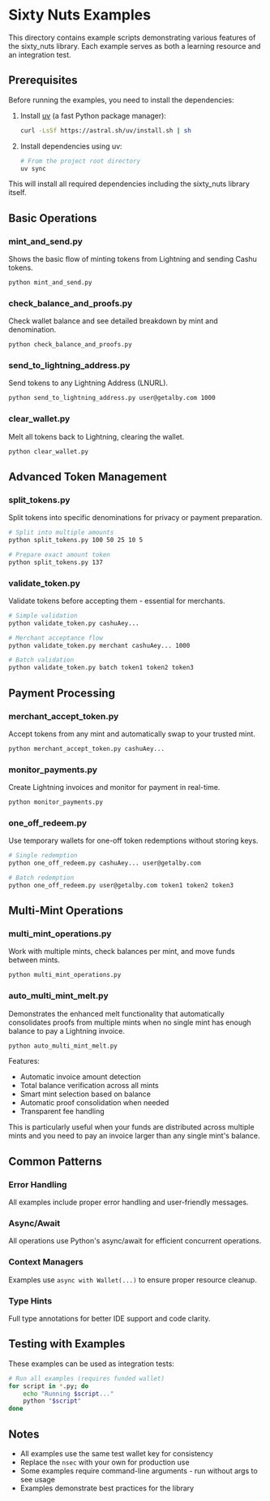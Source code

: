 # Sixty Nuts Examples

This directory contains example scripts demonstrating various features of the sixty_nuts library. Each example serves as both a learning resource and an integration test.

## Prerequisites

Before running the examples, you need to install the dependencies:

1. Install [uv](https://github.com/astral-sh/uv) (a fast Python package manager):

   ```bash
   curl -LsSf https://astral.sh/uv/install.sh | sh
   ```

2. Install dependencies using uv:

   ```bash
   # From the project root directory
   uv sync
   ```

This will install all required dependencies including the sixty_nuts library itself.

## Basic Operations

### mint_and_send.py

Shows the basic flow of minting tokens from Lightning and sending Cashu tokens.

```bash
python mint_and_send.py
```

### check_balance_and_proofs.py

Check wallet balance and see detailed breakdown by mint and denomination.

```bash
python check_balance_and_proofs.py
```

### send_to_lightning_address.py

Send tokens to any Lightning Address (LNURL).

```bash
python send_to_lightning_address.py user@getalby.com 1000
```

### clear_wallet.py

Melt all tokens back to Lightning, clearing the wallet.

```bash
python clear_wallet.py
```

## Advanced Token Management

### split_tokens.py

Split tokens into specific denominations for privacy or payment preparation.

```bash
# Split into multiple amounts
python split_tokens.py 100 50 25 10 5

# Prepare exact amount token
python split_tokens.py 137
```

### validate_token.py

Validate tokens before accepting them - essential for merchants.

```bash
# Simple validation
python validate_token.py cashuAey...

# Merchant acceptance flow
python validate_token.py merchant cashuAey... 1000

# Batch validation
python validate_token.py batch token1 token2 token3
```

## Payment Processing

### merchant_accept_token.py

Accept tokens from any mint and automatically swap to your trusted mint.

```bash
python merchant_accept_token.py cashuAey...
```

### monitor_payments.py

Create Lightning invoices and monitor for payment in real-time.

```bash
python monitor_payments.py
```

### one_off_redeem.py

Use temporary wallets for one-off token redemptions without storing keys.

```bash
# Single redemption
python one_off_redeem.py cashuAey... user@getalby.com

# Batch redemption
python one_off_redeem.py user@getalby.com token1 token2 token3
```

## Multi-Mint Operations

### multi_mint_operations.py

Work with multiple mints, check balances per mint, and move funds between mints.

```bash
python multi_mint_operations.py
```

### auto_multi_mint_melt.py

Demonstrates the enhanced melt functionality that automatically consolidates proofs from multiple mints when no single mint has enough balance to pay a Lightning invoice.

```bash
python auto_multi_mint_melt.py
```

Features:
- Automatic invoice amount detection
- Total balance verification across all mints
- Smart mint selection based on balance
- Automatic proof consolidation when needed
- Transparent fee handling

This is particularly useful when your funds are distributed across multiple mints and you need to pay an invoice larger than any single mint's balance.

## Common Patterns

### Error Handling

All examples include proper error handling and user-friendly messages.

### Async/Await

All operations use Python's async/await for efficient concurrent operations.

### Context Managers

Examples use `async with Wallet(...)` to ensure proper resource cleanup.

### Type Hints

Full type annotations for better IDE support and code clarity.

## Testing with Examples

These examples can be used as integration tests:

```bash
# Run all examples (requires funded wallet)
for script in *.py; do
    echo "Running $script..."
    python "$script"
done
```

## Notes

- All examples use the same test wallet key for consistency
- Replace the `nsec` with your own for production use
- Some examples require command-line arguments - run without args to see usage
- Examples demonstrate best practices for the library
